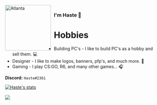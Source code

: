 <img width="150" height="150" align="left" style="float: left; margin: 0 10px 0 0;" alt="Atlanta" src="https://cdn.discordapp.com/attachments/664927615034982410/801942100009549844/1593186932_download.gif">  

### I'm Haste 👋


# Hobbies

 - Building PC's - I like to build PC's as a hobby and sell them. 💻
 - Designer - I like to make logos, banners, pfp's, and much more. 🎨
 - Gaming - I play CS:GO, R6, and many other games... 🎧

**Discord:** `Haste#2361`

<a href="https://github.com/NoveI">
  <img align="center" src="https://github-readme-stats.vercel.app/api?username=NoveI&show_icons=true&include_all_commits=true&show_icons=true&title_color=fff&icon_color=79ff97&text_color=9f9f9f&bg_color=151515" alt="Haste's stats" />
</a>
<br><br>
<a href="https://github.com/NoveI?tab=repositories">
  <img align="center" src="https://github-readme-stats.vercel.app/api/top-langs/?username=NoveI&layout=compact&show_icons=true&title_color=fff&icon_color=79ff97&text_color=9f9f9f&bg_color=151515" />
</a>
<br>
<br>

